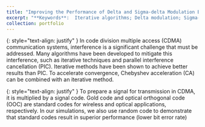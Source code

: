 ```yaml
---
title: "Improving the Performance of Delta and Sigma-delta Modulation Based on Iterative Algorithms"
excerpt: "**Keywords**:  Iterative algorithms; Delta modulation; Sigma-delta modulation; Analog to digital converter<br>**Course**: DSP II"
collection: portfolio
---
```

{: style="text-align: justify" }
In code division multiple access (CDMA) communication systems, interference is a significant challenge that must be addressed. Many algorithms have been developed to mitigate this interference, such as iterative techniques and parallel interference cancellation (PIC). Iterative methods have been shown to achieve better results than PIC. To accelerate convergence, Chebyshev acceleration (CA) can be combined with an iterative method.

{: style="text-align: justify" }
To prepare a signal for transmission in CDMA, it is multiplied by a signal code. Gold code and optical orthogonal code (OOC) are standard codes for wireless and optical applications, respectively. In our simulations, we also use random code to demonstrate that standard codes result in superior performance (lower bit error rate)
